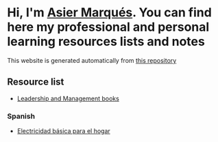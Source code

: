 # Hi, I'm [Asier Marqués](https://asiermarques.com). You can find here my professional and personal learning resources lists and notes

This website is generated automatically from [this repository](https://github.com/asiermarques/learning-resources-and-notes)

## Resource list

* [Leadership and Management books](leadership-and-management-books.md)

### Spanish

* [Electricidad básica para el hogar](/es/electricidad-hogar.md)
